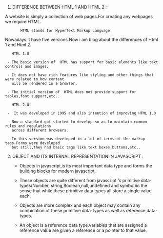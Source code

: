 1. DIFFERENCE BETWEEN HTML 1 AND HTML 2 :

  A website is simply a collection of web pages.For creating any webpages we require HTML.
       
           HTML stands for HyperText Markup Language.

 Nowadays it have five versions.Now i am blog about the differences of  Html 1 and Html 2.
       
       HTML 1.0

     - The basic version of  HTML has support for basic elements like text controls and images.

     - It does not have rich features like styling and other things that were related to how content
       will be rendered in a browser.
    
     - The initial version of  HTML does not provide support for tables,font support,etc..

       HTML 2.0

     -  It was developed in 1995 and also intention of improving HTML 1.0

     - Now a standard got started to develop so as to maintain common rules and regulations
       across different browsers.

     - In this version was developed in a lot of terms of the markup tags.Forms were developed 
       but still,they had basic tags like text boxes,buttons,etc..

      
2. OBJECT AND ITS INTERNAL REPRESENTATION IN JAVASCRIPT :

      - Objects in javascript,is its most important data type and forms the building blocks for
         modern javascript.

      - These objects are quite different from javascript 's primitive  data-types(Number,
         string,Boolean,null,undefined and symbol)in the sense that while these primitive
         data types all store a single value each.

      - Objects are more complex and each object may contain any combination of these
         primitive data-types as well as reference data-types.

      - An object is a reference data type.variables that are assigned a reference value are
        given a reference or a pointer to that value.
 